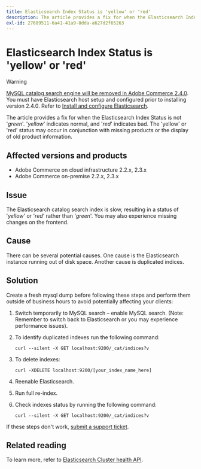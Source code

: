 ```yaml
---
title: Elasticsearch Index Status is 'yellow' or 'red'
description: The article provides a fix for when the Elasticsearch Index Status is not '*green*'. '*yellow*' indicates normal, and '*red*' indicates bad. The 'yellow' or 'red' status may occur in conjunction with missing products or the display of old product information.
exl-id: 27689511-6a41-41a9-8dda-a627d2f65263
---
```

# Elasticsearch Index Status is 'yellow' or 'red'

>[!WARNING]
>
> [MySQL catalog search engine will be removed in Adobe Commerce 2.4.0](/help/announcements/adobe-commerce-announcements/mysql-catalog-search-engine-will-be-removed-in-magento-2-4-0.md). You must have Elasticsearch host setup and configured prior to installing version 2.4.0. Refer to [Install and configure Elasticsearch](https://devdocs.magento.com/guides/v2.3/config-guide/elasticsearch/es-overview.html).

The article provides a fix for when the Elasticsearch Index Status is not '*green*'. '*yellow*' indicates normal, and '*red*' indicates bad. The 'yellow' or 'red' status may occur in conjunction with missing products or the display of old product information.

## Affected versions and products

* Adobe Commerce on cloud infrastructure 2.2.x, 2.3.x
* Adobe Commerce on-premise 2.2.x, 2.3.x

## Issue

The Elasticsearch catalog search index is slow, resulting in a status of '*yellow*' or '*red*' rather than '*green*'. You may also experience missing changes on the frontend.

## Cause

There can be several potential causes. One cause is the Elasticsearch instance running out of disk space. Another cause is duplicated indices.

## Solution

Create a fresh mysql dump before following these steps and perform them outside of business hours to avoid potentially affecting your clients:

1. Switch temporarily to MySQL search &ndash;  enable MySQL search. (Note: Remember to switch back to Elasticsearch or you may experience performance issues).
1. To identify duplicated indexes run the following command:

    ```
    curl --silent -X GET localhost:9200/_cat/indices?v
    ```

1. To delete indexes:

    ```
    curl -XDELETE localhost:9200/[your_index_name_here]
    ```

1. Reenable Elasticsearch.
1. Run full re-index.
1. Check indexes status by running the following command:

    ```
    curl --silent -X GET localhost:9200/_cat/indices?v
    ```

If these steps don't work, [submit a support ticket](/help/help-center-guide/help-center/magento-help-center-user-guide.md#submit-ticket).

## Related reading

To learn more, refer to [Elasticsearch Cluster health API](https://www.elastic.co/guide/en/elasticsearch/reference/current/cluster-health.html).
